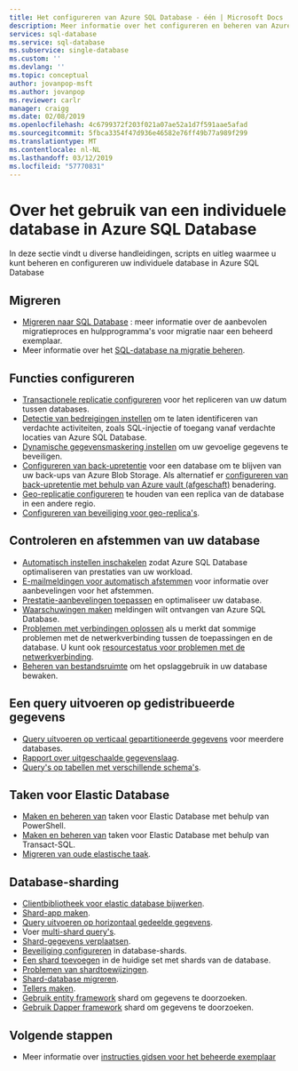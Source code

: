 ```yaml
---
title: Het configureren van Azure SQL Database - één | Microsoft Docs
description: Meer informatie over het configureren en beheren van Azure SQL Database - individuele database
services: sql-database
ms.service: sql-database
ms.subservice: single-database
ms.custom: ''
ms.devlang: ''
ms.topic: conceptual
author: jovanpop-msft
ms.author: jovanpop
ms.reviewer: carlr
manager: craigg
ms.date: 02/08/2019
ms.openlocfilehash: 4c6799372f203f021a07ae52a1d7f591aae5afad
ms.sourcegitcommit: 5fbca3354f47d936e46582e76ff49b77a989f299
ms.translationtype: MT
ms.contentlocale: nl-NL
ms.lasthandoff: 03/12/2019
ms.locfileid: "57770831"
---
```

# <a name="how-to-use-a-single-database-in-azure-sql-database"></a>Over het gebruik van een individuele database in Azure SQL Database

In deze sectie vindt u diverse handleidingen, scripts en uitleg waarmee u kunt beheren en configureren uw individuele database in Azure SQL Database

## <a name="migrate"></a>Migreren

- [Migreren naar SQL Database](sql-database-single-database-migrate.md) : meer informatie over de aanbevolen migratieproces en hulpprogramma's voor migratie naar een beheerd exemplaar.
- Meer informatie over het [SQL-database na migratie beheren](sql-database-manage-after-migration.md).

## <a name="configure-features"></a>Functies configureren

- [Transactionele replicatie configureren](replication-to-sql-database.md) voor het repliceren van uw datum tussen databases.
- [Detectie van bedreigingen instellen](sql-database-threat-detection.md) om te laten identificeren van verdachte activiteiten, zoals SQL-injectie of toegang vanaf verdachte locaties van Azure SQL Database.
- [Dynamische gegevensmaskering instellen](sql-database-dynamic-data-masking-get-started-portal.md) om uw gevoelige gegevens te beveiligen.
- [Configureren van back-upretentie](sql-database-long-term-backup-retention-configure.md) voor een database om te blijven van uw back-ups van Azure Blob Storage. Als alternatief er [configureren van back-upretentie met behulp van Azure vault (afgeschaft)](sql-database-long-term-backup-retention-configure-vault.md) benadering.
- [Geo-replicatie configureren](sql-database-geo-replication-portal.md) te houden van een replica van de database in een andere regio.
- [Configureren van beveiliging voor geo-replica's](sql-database-geo-replication-security-config.md).

## <a name="monitor-and-tune-your-database"></a>Controleren en afstemmen van uw database

- [Automatisch instellen inschakelen](sql-database-automatic-tuning-enable.md) zodat Azure SQL Database optimaliseren van prestaties van uw workload.
- [E-mailmeldingen voor automatisch afstemmen](sql-database-automatic-tuning-email-notifications.md) voor informatie over aanbevelingen voor het afstemmen.
- [Prestatie-aanbevelingen toepassen](sql-database-advisor-portal.md) en optimaliseer uw database.
- [Waarschuwingen maken](sql-database-insights-alerts-portal.md) meldingen wilt ontvangen van Azure SQL Database.
- [Problemen met verbindingen oplossen](sql-database-troubleshoot-common-connection-issues.md) als u merkt dat sommige problemen met de netwerkverbinding tussen de toepassingen en de database. U kunt ook [resourcestatus voor problemen met de netwerkverbinding](sql-database-resource-health.md).
- [Beheren van bestandsruimte](sql-database-file-space-management.md) om het opslaggebruik in uw database bewaken.

## <a name="query-distributed-data"></a>Een query uitvoeren op gedistribueerde gegevens

- [Query uitvoeren op verticaal gepartitioneerde gegevens](sql-database-elastic-query-getting-started-vertical.md) voor meerdere databases.
- [Rapport over uitgeschaalde gegevenslaag](sql-database-elastic-query-horizontal-partitioning.md).
- [Query's op tabellen met verschillende schema's](sql-database-elastic-query-vertical-partitioning.md).

## <a name="elastic-database-jobs"></a>Taken voor Elastic Database

- [Maken en beheren van](elastic-jobs-powershell.md) taken voor Elastic Database met behulp van PowerShell.
- [Maken en beheren van](elastic-jobs-tsql.md) taken voor Elastic Database met behulp van Transact-SQL.
- [Migreren van oude elastische taak](elastic-jobs-migrate.md).

## <a name="database-sharding"></a>Database-sharding

- [Clientbibliotheek voor elastic database bijwerken](sql-database-elastic-scale-upgrade-client-library.md).
- [Shard-app maken](sql-database-elastic-scale-get-started.md).
- [Query uitvoeren op horizontaal gedeelde gegevens](sql-database-elastic-query-getting-started.md).
- Voer [multi-shard query's](sql-database-elastic-scale-multishard-querying.md).
- [Shard-gegevens verplaatsen](sql-database-elastic-scale-configure-deploy-split-and-merge.md).
- [Beveiliging configureren](sql-database-elastic-scale-split-merge-security-configuration.md) in database-shards.
- [Een shard toevoegen](sql-database-elastic-scale-add-a-shard.md) in de huidige set met shards van de database.
- [Problemen van shardtoewijzingen](sql-database-elastic-database-recovery-manager.md).
- [Shard-database migreren](sql-database-elastic-convert-to-use-elastic-tools.md).
- [Tellers maken](sql-database-elastic-database-perf-counters.md).
- [Gebruik entity framework](sql-database-elastic-scale-use-entity-framework-applications-visual-studio.md) shard om gegevens te doorzoeken.
- [Gebruik Dapper framework](sql-database-elastic-scale-working-with-dapper.md) shard om gegevens te doorzoeken.

## <a name="next-steps"></a>Volgende stappen
- Meer informatie over [instructies gidsen voor het beheerde exemplaar](sql-database-howto-managed-instance.md)
